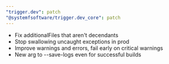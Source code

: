 ```yaml
---
"trigger.dev": patch
"@systemfsoftware/trigger.dev_core": patch
---
```


- Fix additionalFiles that aren't decendants
- Stop swallowing uncaught exceptions in prod
- Improve warnings and errors, fail early on critical warnings
- New arg to --save-logs even for successful builds
